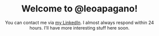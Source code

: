 <h1 align="center">Welcome to @leoapagano!</h1>

<header class="profile-contact-info">
	<!-- Temporary contacts -->
	<p align="center">You can contact me via <a href="https://linkedin.com/in/leoapagano">my LinkedIn</a>. I almost always respond within 24 hours. I'll have more interesting stuff here soon.</p>
	<!-- Contacts - publish later 
	<p align="center">You can contact me on <a href="https://leoapagano.com/contact">my website</a> or via <a href="https://linkedin.com/in/leoapagano">my LinkedIn</a>. I almost always respond within 24 hours.</p>
	<!-- Profile Stats - publish later 
	<div style="display: flex; align-items: center;">
		<img alt="Github Stats" height=200 src="https://github-readme-stats.vercel.app/api?username=leoapagano&show_icons=true&locale=en&layout=compact&theme=transparent">
		<img alt="Top Languages" height=200 src="https://github-readme-stats.vercel.app/api/top-langs/?username=leoapagano&show_icons=true&locale=en&layout=compact&theme=transparent">
	</div>
</header>

<!--
<hr>

<section class="projects-and-things">
	<!-- Currently Working On - publish later
	<div class="current-projects">
		<h3>I'm currently working on:</h3>
		<ul>
			<li>a project</li>
		</ul>
	</div>
	<!-- Completed Projects - publish later
	<div class="completed-projects">
		<h3>Completed (past) projects:</h3>
		<ul>
			<li>another project</li>
		</ul>
	</div>
	<!-- What I'm Looking For - publish later
	<div class="looking-for">
		<h3>What I'm looking for:</h3>
		<ul>
			<li>things</li>
		</ul>
	</div>
	<!-- Programming Languages
	<div class="languages">
		<h3>Programming languages & skills I know:</h3>
		<ul>
			<li>stuff</li>
		</ul>
	</div>
</section>
